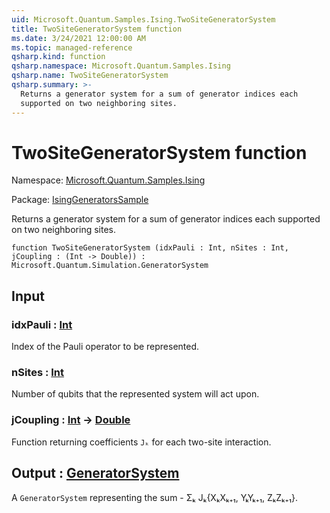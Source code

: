 ```yaml
---
uid: Microsoft.Quantum.Samples.Ising.TwoSiteGeneratorSystem
title: TwoSiteGeneratorSystem function
ms.date: 3/24/2021 12:00:00 AM
ms.topic: managed-reference
qsharp.kind: function
qsharp.namespace: Microsoft.Quantum.Samples.Ising
qsharp.name: TwoSiteGeneratorSystem
qsharp.summary: >-
  Returns a generator system for a sum of generator indices each
  supported on two neighboring sites.
---
```


# TwoSiteGeneratorSystem function

Namespace: [Microsoft.Quantum.Samples.Ising](xref:Microsoft.Quantum.Samples.Ising)

Package: [IsingGeneratorsSample](https://nuget.org/packages/IsingGeneratorsSample)


Returns a generator system for a sum of generator indices eachsupported on two neighboring sites.

```qsharp
function TwoSiteGeneratorSystem (idxPauli : Int, nSites : Int, jCoupling : (Int -> Double)) : Microsoft.Quantum.Simulation.GeneratorSystem
```


## Input

### idxPauli : [Int](xref:microsoft.quantum.lang-ref.int)

Index of the Pauli operator to be represented.


### nSites : [Int](xref:microsoft.quantum.lang-ref.int)

Number of qubits that the represented system will act upon.


### jCoupling : [Int](xref:microsoft.quantum.lang-ref.int) -> [Double](xref:microsoft.quantum.lang-ref.double)

Function returning coefficients `Jₖ` for each two-site interaction.



## Output : [GeneratorSystem](xref:Microsoft.Quantum.Simulation.GeneratorSystem)

A `GeneratorSystem` representing the sum - Σₖ Jₖ{XₖXₖ₊₁, YₖYₖ₊₁, ZₖZₖ₊₁}.